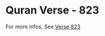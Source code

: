 # Quran Verse - 823 

For more infos, See [Verse 823](https://www.quranbookk.com/quran/search?q=823)